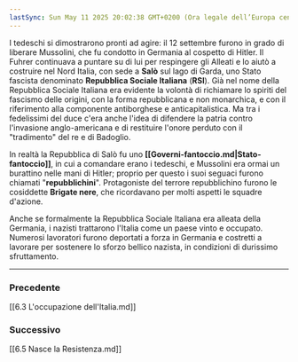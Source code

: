 ```yaml
---
lastSync: Sun May 11 2025 20:02:38 GMT+0200 (Ora legale dell’Europa centrale)
---
```

I tedeschi si dimostrarono pronti ad agire: il 12 settembre furono in grado di liberare Mussolini, che fu condotto in Germania al cospetto di Hitler. Il Fuhrer continuava a puntare su di lui per respingere gli Alleati e lo aiutò a costruire nel Nord Italia, con sede a **Salò** sul lago di Garda, uno Stato fascista denominato **Repubblica Sociale Italiana** (**RSI**).
Già nel nome della Repubblica Sociale Italiana era evidente la volontà di richiamare lo spiriti del fascismo delle origini, con la forma repubblicana e non monarchica, e con il riferimento alla componente antiborghese e anticapitalistica. Ma tra i fedelissimi del duce c'era anche l'idea di difendere la patria contro  l'invasione anglo-americana e di restituire l'onore perduto con il "tradimento" del re e di Badoglio.

In realtà la Repubblica di Salò fu uno **[[Governi-fantoccio.md|Stato-fantoccio]]**, in cui a comandare erano i tedeschi, e Mussolini era ormai un burattino nelle mani di Hitler; proprio per questo i suoi seguaci furono chiamati "**repubblichini**".
Protagoniste del terrore repubblichino furono le cosiddette **Brigate nere**, che ricordavano per molti aspetti le squadre d'azione.

Anche se formalmente la Repubblica Sociale Italiana era alleata della Germania, i nazisti trattarono l'Italia come un paese vinto e occupato. Numerosi lavoratori furono deportati a forza in Germania e costretti a lavorare per sostenere lo sforzo bellico nazista, in condizioni di durissimo sfruttamento.


---
### Precedente
[[6.3 L'occupazione dell'Italia.md]]

### Successivo
[[6.5 Nasce la Resistenza.md]]